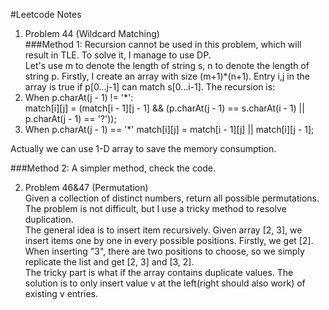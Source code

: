 #Leetcode Notes
1. Problem 44 (Wildcard Matching)  
  ###Method 1:
  Recursion cannot be used in this problem, which will result in TLE. To solve it, I manage to use DP.  
  Let's use m to denote the length of string s, n to denote the length of string p.
  Firstly, I create an array with size (m+1)*(n+1). Entry i,j in the array is true if p[0...j-1] can match s[0...i-1].
  The recursion is:  
  1.  When p.charAt(j - 1) != '*':  
    match[i][j] = (match[i - 1][j - 1] && (p.charAt(j - 1) == s.charAt(i - 1) || p.charAt(j - 1) == '?'));
  2.  When p.charAt(j - 1) == '*'
    match[i][j] = match[i - 1][j] || match[i][j - 1];  

  Actually we can use 1-D array to save the memory consumption.  

  ###Method 2:
  A simpler method, check the code.  

2.  Problem 46&47 (Permutation)  
Given a collection of distinct numbers, return all possible permutations. The problem is not difficult, but I use a tricky method to resolve duplication.  
The general idea is to insert item recursively.   Given array [2, 3], we insert items one by one in every possible positions. Firstly, we get [2]. When inserting "3", there are two positions to choose, so we simply replicate the list and get [2, 3] and [3, 2].  
The tricky part is what if the array contains duplicate values. The solution is to only insert value v at the left(right should also work) of existing v entries.  
